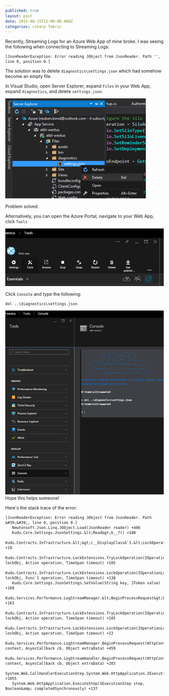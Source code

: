 ```yaml
---
published: true
layout: post
date: 2015-08-15T12:00:00.000Z
categories: csharp fabric
---
```



Recently, Streaming Logs for an Azure Web App of mine broke. I was seeing the following when connecting to Streaming Logs:

```
[JsonReaderException: Error reading JObject from JsonReader. Path '', line 0, position 0.]
```

The solution was to delete `diagnostics\settings.json` which had somehow become an empty file.

In Visual Studio, open Server Explorer, expand `Files` in your Web App, expand `diagnostics`, and delete `settings.json`.

![Delete the file from Server Explorer](https://raw.githubusercontent.com/Authentibles/authentibles.github.io/master/images/easy-way.png)

Problem solved.

Alternatively, you can open the Azure Portal, navigate to your Web App, click `Tools`

![Click Tools](https://raw.githubusercontent.com/Authentibles/authentibles.github.io/master/images/click-tools.png)
 
Click `Console` and type the following:
```
del ..\diagnostics\settings.json
```
![Delete settings.json](https://raw.githubusercontent.com/Authentibles/authentibles.github.io/master/images/delete-settings.png)
Hope this helps someone!

Here's the stack trace of the error:

```
[JsonReaderException: Error reading JObject from JsonReader. Path &#39;&#39;, line 0, position 0.]
   Newtonsoft.Json.Linq.JObject.Load(JsonReader reader) +406
   Kudu.Core.Settings.JsonSettings.&lt;Read&gt;b__7() +188
   Kudu.Contracts.Infrastructure.&lt;&gt;c__DisplayClass6`1.&lt;LockOperation&gt;b__5() +19
   Kudu.Contracts.Infrastructure.LockExtensions.TryLockOperation(IOperationLock lockObj, Action operation, TimeSpan timeout) +185
   Kudu.Contracts.Infrastructure.LockExtensions.LockOperation(IOperationLock lockObj, Func`1 operation, TimeSpan timeout) +138
   Kudu.Core.Settings.JsonSettings.SetValue(String key, JToken value) +168
   Kudu.Services.Performance.LogStreamManager.&lt;BeginProcessRequest&gt;b__2() +163
   Kudu.Contracts.Infrastructure.LockExtensions.TryLockOperation(IOperationLock lockObj, Action operation, TimeSpan timeout) +185
   Kudu.Contracts.Infrastructure.LockExtensions.LockOperation(IOperationLock lockObj, Action operation, TimeSpan timeout) +22
   Kudu.Services.Performance.LogStreamManager.BeginProcessRequest(HttpContext context, AsyncCallback cb, Object extraData) +459
   Kudu.Services.Performance.LogStreamHandler.BeginProcessRequest(HttpContext context, AsyncCallback cb, Object extraData) +203
   System.Web.CallHandlerExecutionStep.System.Web.HttpApplication.IExecutionStep.Execute() +1055
   System.Web.HttpApplication.ExecuteStep(IExecutionStep step, Boolean&amp; completedSynchronously) +137
```
